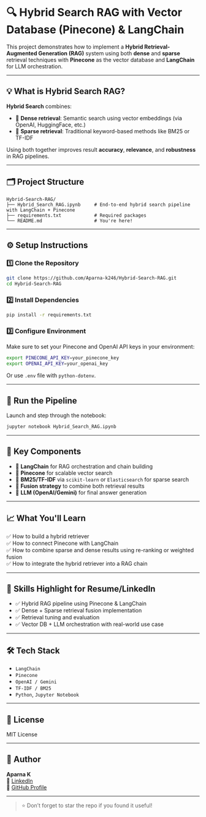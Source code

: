 # 🔍 Hybrid Search RAG with Vector Database (Pinecone) & LangChain

This project demonstrates how to implement a **Hybrid Retrieval-Augmented Generation (RAG)** system using both **dense** and **sparse** retrieval techniques with **Pinecone** as the vector database and **LangChain** for LLM orchestration.

---

## 💡 What is Hybrid Search RAG?

**Hybrid Search** combines:
- 🔎 **Dense retrieval**: Semantic search using vector embeddings (via OpenAI, HuggingFace, etc.)
- 📄 **Sparse retrieval**: Traditional keyword-based methods like BM25 or TF-IDF

Using both together improves result **accuracy**, **relevance**, and **robustness** in RAG pipelines.

---

## 🗂️ Project Structure

```
Hybrid-Search-RAG/
├── Hybrid_Search_RAG.ipynb     # End-to-end hybrid search pipeline with LangChain + Pinecone
├── requirements.txt            # Required packages
└── README.md                   # You're here!
```

---

## ⚙️ Setup Instructions

### 1️⃣ Clone the Repository

```bash
git clone https://github.com/Aparna-k246/Hybrid-Search-RAG.git
cd Hybrid-Search-RAG
```

### 2️⃣ Install Dependencies

```bash
pip install -r requirements.txt
```

### 3️⃣ Configure Environment

Make sure to set your Pinecone and OpenAI API keys in your environment:

```bash
export PINECONE_API_KEY=your_pinecone_key
export OPENAI_API_KEY=your_openai_key
```

Or use `.env` file with `python-dotenv`.

---

## 🚀 Run the Pipeline

Launch and step through the notebook:

```bash
jupyter notebook Hybrid_Search_RAG.ipynb
```

---

## 🔗 Key Components

- 📌 **LangChain** for RAG orchestration and chain building
- 📌 **Pinecone** for scalable vector search
- 📌 **BM25/TF-IDF** via `scikit-learn` or `Elasticsearch` for sparse search
- 🔀 **Fusion strategy** to combine both retrieval results
- 🧠 **LLM (OpenAI/Gemini)** for final answer generation

---

## 📈 What You'll Learn

✅ How to build a hybrid retriever  
✅ How to connect Pinecone with LangChain  
✅ How to combine sparse and dense results using re-ranking or weighted fusion  
✅ How to integrate the hybrid retriever into a RAG chain

---

## 🧠 Skills Highlight for Resume/LinkedIn

- ✅ Hybrid RAG pipeline using Pinecone & LangChain
- ✅ Dense + Sparse retrieval fusion implementation
- ✅ Retrieval tuning and evaluation
- ✅ Vector DB + LLM orchestration with real-world use case

---

## 🛠️ Tech Stack

- `LangChain`
- `Pinecone`
- `OpenAI / Gemini`
- `TF-IDF / BM25`
- `Python`, `Jupyter Notebook`

---

## 📄 License

MIT License

---

## 👤 Author

**Aparna K**  
🔗 [LinkedIn](https://www.linkedin.com/in/aparna-k-628005167/)  
📁 [GitHub Profile](https://github.com/Aparna-k246)

---

> ⭐ Don’t forget to star the repo if you found it useful!
